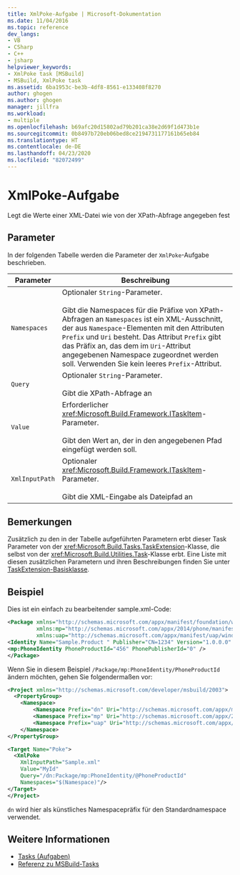 ```yaml
---
title: XmlPoke-Aufgabe | Microsoft-Dokumentation
ms.date: 11/04/2016
ms.topic: reference
dev_langs:
- VB
- CSharp
- C++
- jsharp
helpviewer_keywords:
- XmlPoke task [MSBuild]
- MSBuild, XmlPoke task
ms.assetid: 6ba1953c-be3b-4df8-8561-e133408f8270
author: ghogen
ms.author: ghogen
manager: jillfra
ms.workload:
- multiple
ms.openlocfilehash: b69afc20d15802ad79b201ca38e2d69f1d473b1e
ms.sourcegitcommit: 0b8497b720eb06bed8ce2194731177161b65eb84
ms.translationtype: HT
ms.contentlocale: de-DE
ms.lasthandoff: 04/23/2020
ms.locfileid: "82072499"
---
```

# <a name="xmlpoke-task"></a>XmlPoke-Aufgabe

Legt die Werte einer XML-Datei wie von der XPath-Abfrage angegeben fest

## <a name="parameters"></a>Parameter

 In der folgenden Tabelle werden die Parameter der `XmlPoke`-Aufgabe beschrieben.

|Parameter|Beschreibung|
|---------------|-----------------|
|`Namespaces`|Optionaler `String`-Parameter.<br /><br /> Gibt die Namespaces für die Präfixe von XPath-Abfragen an `Namespaces` ist ein XML-Ausschnitt, der aus `Namespace`-Elementen mit den Attributen `Prefix` und `Uri` besteht. Das Attribut `Prefix` gibt das Präfix an, das dem im `Uri`-Attribut angegebenen Namespace zugeordnet werden soll. Verwenden Sie kein leeres `Prefix`-Attribut.|
|`Query`|Optionaler `String`-Parameter.<br /><br /> Gibt die XPath-Abfrage an|
|`Value`|Erforderlicher <xref:Microsoft.Build.Framework.ITaskItem>-Parameter.<br /><br /> Gibt den Wert an, der in den angegebenen Pfad eingefügt werden soll.|
|`XmlInputPath`|Optionaler <xref:Microsoft.Build.Framework.ITaskItem>-Parameter.<br /><br /> Gibt die XML-Eingabe als Dateipfad an|

## <a name="remarks"></a>Bemerkungen

 Zusätzlich zu den in der Tabelle aufgeführten Parametern erbt dieser Task Parameter von der <xref:Microsoft.Build.Tasks.TaskExtension>-Klasse, die selbst von der <xref:Microsoft.Build.Utilities.Task>-Klasse erbt. Eine Liste mit diesen zusätzlichen Parametern und ihren Beschreibungen finden Sie unter [TaskExtension-Basisklasse](../msbuild/taskextension-base-class.md).

## <a name="example"></a>Beispiel

Dies ist ein einfach zu bearbeitender sample.xml-Code:

```xml
<Package xmlns="http://schemas.microsoft.com/appx/manifest/foundation/windows10"
         xmlns:mp="http://schemas.microsoft.com/appx/2014/phone/manifest"
         xmlns:uap="http://schemas.microsoft.com/appx/manifest/uap/windows10" >
<Identity Name="Sample.Product " Publisher="CN=1234" Version="1.0.0.0" />
<mp:PhoneIdentity PhoneProductId="456" PhonePublisherId="0" />
</Package>
```

Wenn Sie in diesem Beispiel `/Package/mp:PhoneIdentity/PhoneProductId` ändern möchten, gehen Sie folgendermaßen vor:

```xml
<Project xmlns="http://schemas.microsoft.com/developer/msbuild/2003">
  <PropertyGroup>
    <Namespace>
        <Namespace Prefix="dn" Uri="http://schemas.microsoft.com/appx/manifest/foundation/windows10" />
        <Namespace Prefix="mp" Uri="http://schemas.microsoft.com/appx/2014/phone/manifest" />
        <Namespace Prefix="uap" Uri="http://schemas.microsoft.com/appx/manifest/uap/windows10" />
    </Namespace>
</PropertyGroup>

<Target Name="Poke">
  <XmlPoke
    XmlInputPath="Sample.xml"
    Value="MyId"
    Query="/dn:Package/mp:PhoneIdentity/@PhoneProductId"
    Namespaces="$(Namespace)"/>
</Target>
</Project>
```

`dn` wird hier als künstliches Namespacepräfix für den Standardnamespace verwendet.

## <a name="see-also"></a>Weitere Informationen

- [Tasks (Aufgaben)](../msbuild/msbuild-tasks.md)
- [Referenz zu MSBuild-Tasks](../msbuild/msbuild-task-reference.md)
